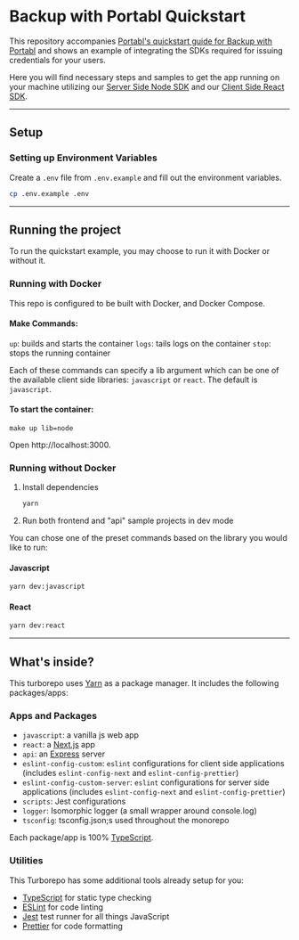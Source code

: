 # Backup with Portabl Quickstart

This repository accompanies [Portabl's quickstart guide for Backup with Portabl](https://portabl.redoc.ly/docs/quickstart/backup) and shows an example of integrating the SDKs required for issuing credentials for your users.

Here you will find necessary steps and samples to get the app running on your machine utilizing our [Server Side Node SDK](https://docs.getportabl.com/docs/sdk/server-side-sdks/node/) and our [Client Side React SDK](https://docs.getportabl.com/docs/sdk/client-side-sdks/backup/react/).

---

## Setup

### Setting up Environment Variables

Create a `.env` file from `.env.example` and fill out the environment variables.

```bash
cp .env.example .env

```

---

## Running the project

To run the quickstart example, you may choose to run it with Docker or without it.

### Running with Docker

This repo is configured to be built with Docker, and Docker Compose.

#### Make Commands:

`up`: builds and starts the container
`logs`: tails logs on the container
`stop`: stops the running container

Each of these commands can specify a lib argument which can be one of the available client side libraries: `javascript` or `react`. The default is `javascript`.

#### To start the container:

```
make up lib=node

```

Open http://localhost:3000.

### Running without Docker

1. Install dependencies

   ```bash
   yarn
   ```

2. Run both frontend and "api" sample projects in dev mode

You can chose one of the preset commands based on the library you would like to run:

#### Javascript

```bash
yarn dev:javascript
```

#### React

```bash
yarn dev:react
```

---

## What's inside?

This turborepo uses [Yarn](https://classic.yarnpkg.com/lang/en/) as a package manager. It includes the following packages/apps:

### Apps and Packages

- `javascript`: a vanilla js web app
- `react`: a [Next.js](https://nextjs.org) app
- `api`: an [Express](https://expressjs.com/) server
- `eslint-config-custom`: `eslint` configurations for client side applications (includes `eslint-config-next` and `eslint-config-prettier`)
- `eslint-config-custom-server`: `eslint` configurations for server side applications (includes `eslint-config-next` and `eslint-config-prettier`)
- `scripts`: Jest configurations
- `logger`: Isomorphic logger (a small wrapper around console.log)
- `tsconfig`: tsconfig.json;s used throughout the monorepo

Each package/app is 100% [TypeScript](https://www.typescriptlang.org/).

### Utilities

This Turborepo has some additional tools already setup for you:

- [TypeScript](https://www.typescriptlang.org/) for static type checking
- [ESLint](https://eslint.org/) for code linting
- [Jest](https://jestjs.io) test runner for all things JavaScript
- [Prettier](https://prettier.io) for code formatting
